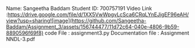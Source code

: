 Name: Sangeetha Baddam Student ID: 700757191 Video Link :https://drive.google.com/file/d/1XX5VwWpgvLcSca6CRqLYnEJigEF96eAH/view?usp=sharing![image](https://github.com/Sangeetha-Baddam/Assignment_3/assets/156744477/11d72c64-040e-4806-9b59-8890596f69f8) code File : assignment3.py Documentation file : Assignment NNDL-3.pdf
